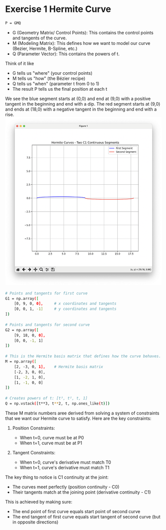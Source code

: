 # Exercise 1 Hermite Curve
```bash
P = GMQ
```
- G (Geometry Matrix/ Control Points): This contains the control points and tangents of the curve.
- M (Modeling Matrix): This defines how we want to model our curve (Bezier, Hermite, B-Spline, etc.)
- Q (Parameter Vector): This contains the powers of t.

Think of it like 
- G tells us "where" (your control points)
- M tells us "how" (the Bézier recipe)
- Q tells us "when" (parameter t from 0 to 1)
- The result P tells us the final position at each t

We see the blue segment starts at (0,0) and end at (9,0) with a positive tangent in the beginning and end with a dip. The red segment starts at (9,0) and ends at (18,0) with a negative tangent in the beginning and end with a rise.
![exercise1_resut](exercise1_result.png)
```bash
# Points and tangents for first curve
G1 = np.array([
    [0, 9, 0, 0],     # x coordinates and tangents
    [0, 0, 1, -1]     # y coordinates and tangents
])

# Points and tangents for second curve
G2 = np.array([
    [9, 18, 0, 0],
    [0, 0, -1, 1]
])

# This is the Hermite basis matrix that defines how the curve behaves. It's used to blend the control points and tangents.
M = np.array([
    [2, -3, 0, 1],    # Hermite basis matrix
    [-2, 3, 0, 0],
    [1, -2, 1, 0],
    [1, -1, 0, 0]
])

# Creates powers of t: [t³, t², t, 1]
Q = np.vstack([t**3, t**2, t, np.ones_like(t)])

```    

These M matrix numbers aree derived from solving a system of constraints that we want our Hermite curve to satisfy. Here are the key constraints:

1. Position Constraints:
    - When t=0, curve must be at P0   
    - When t=1, curve must be at P1

2. Tangent Constraints:
    - When t=0, curve's derivative must match T0
    - When t=1, curve's derivative must match T1

The key thing to notice is C1 continuity at the joint:
- The curves meet perfectly (position continuity - C0)
- Their tangents match at the joining point (derivative continuity - C1)

This is achieved by making sure:
- The end point of first curve equals start point of second curve
- The end tangent of first curve equals start tangent of second curve (but in opposite directions)
